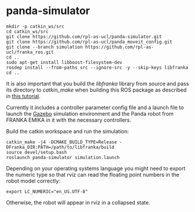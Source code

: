 # panda-simulator
```
mkdir -p catkin_ws/src
cd catkin_ws/src
git clone https://github.com/rpl-as-ucl/panda-simulator.git
git clone https://github.com/rpl-as-ucl/panda_moveit_config.git
git clone --branch simulation https://github.com/rpl-as-ucl/franka_ros.git
cd ..
sudo apt-get install libboost-filesystem-dev
rosdep install --from-paths src --ignore-src -y --skip-keys libfranka
cd ..
```
It is also important that you build the *libfranka* library from source and pass its directory to *catkin_make*  when building this ROS package as described in [this tutorial](https://frankaemika.github.io/docs/installation.html#building-from-source).

Currently it includes a controller parameter config file and a launch file to launch the [Gazebo](http://gazebosim.org) simulation environment and the Panda robot from FRANKA EMIKA in it with the necessary controllers.

Build the catkin workspace and run the simulation:
```
catkin_make -j4 -DCMAKE_BUILD_TYPE=Release -DFranka_DIR:PATH=/path/to/libfranka/build
source devel/setup.bash
roslaunch panda-simulator simulation.launch
```

Depending on your operating systems language you might need to export the numeric type so that rviz can read the floating point numbers in the robot model correctly:

```
export LC_NUMERIC="en_US.UTF-8"
```
Otherwise, the robot will appear in rviz in a collapsed state.
